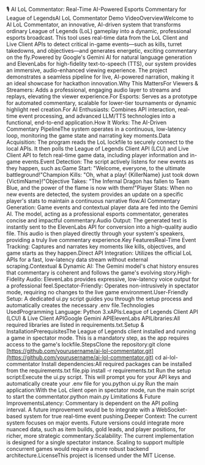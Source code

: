 🎙️ AI LoL Commentator: Real-Time AI-Powered Esports Commentary for League of LegendsAI LoL Commentator Demo VideoOverviewWelcome to AI LoL Commentator, an innovative, AI-driven system that transforms ordinary League of Legends (LoL) gameplay into a dynamic, professional esports broadcast. This tool uses real-time data from the LoL Client and Live Client APIs to detect critical in-game events—such as kills, turret takedowns, and objectives—and generates energetic, exciting commentary on the fly.Powered by Google's Gemini AI for natural language generation and ElevenLabs for high-fidelity text-to-speech (TTS), our system provides an immersive, audio-enhanced viewing experience. The project demonstrates a seamless pipeline for live, AI-powered narration, making it an ideal showcase for hackathon innovation.Why This MattersFor Viewers & Streamers: Adds a professional, engaging audio layer to streams and replays, elevating the viewer experience.For Esports: Serves as a prototype for automated commentary, scalable for lower-tier tournaments or dynamic highlight reel creation.For AI Enthusiasts: Combines API interaction, real-time event processing, and advanced LLM/TTS technologies into a functional, end-to-end application.How It Works: The AI-Driven Commentary PipelineThe system operates in a continuous, low-latency loop, monitoring the game state and narrating key moments.Data Acquisition: The program reads the LoL lockfile to securely connect to the local APIs. It then polls the League of Legends Client API (LCU) and Live Client API to fetch real-time game data, including player information and in-game events.Event Detection: The script actively listens for new events as they happen, such as:Game Start: "Welcome, everyone, to the ultimate battleground!"Champion Kills: "Oh, what a play! {KillerName} just took down {VictimName}!"Objective Takes: "The Infernal Dragon has fallen to Team Blue, and the power of the flame is now with them!"Player Stats: When no new events are detected, the system provides an update on a specific player's stats to maintain a continuous narrative flow.AI Commentary Generation: Game events and contextual player data are fed into the Gemini AI. The model, acting as a professional esports commentator, generates concise and impactful commentary.Audio Output: The generated text is instantly sent to the ElevenLabs API for conversion into a high-quality audio file. This audio is then played directly through your system's speakers, providing a truly live commentary experience.Key FeaturesReal-Time Event Tracking: Captures and narrates key moments like kills, objectives, and game starts as they happen.Direct API Integration: Utilizes the official LoL APIs for a fast, low-latency data stream without external scraping.Contextual & Dynamic AI: The Gemini model's chat history ensures that commentary is coherent and follows the game's evolving story.High-Fidelity Audio: ElevenLabs provides expressive, low-latency voice output for a professional feel.Spectator-Friendly: Operates non-intrusively in spectator mode, requiring no changes to the live game environment.User-Friendly Setup: A dedicated ui.py script guides you through the setup process and automatically creates the necessary .env file.Technologies UsedProgramming Language: Python 3.xAPIs:League of Legends Client API (LCU) & Live Client APIGoogle Gemini APIElevenLabs APILibraries:All required libraries are listed in requirements.txt.Setup & InstallationPrerequisitesThe League of Legends client installed and running a game in spectator mode. This is a mandatory step, as the app requires access to the game's lockfile.StepsClone the repository:git clone [https://github.com/yourusername/ai-lol-commentator.git](https://github.com/yourusername/ai-lol-commentator.git)
cd ai-lol-commentator
Install dependencies:All required packages can be installed from the requirements.txt file.pip install -r requirements.txt
Run the setup script:Execute the ui.py script. This will prompt you for your API keys and automatically create your .env file for you.python ui.py
Run the main application:With the LoL client open in spectator mode, run the main script to start the commentator.python main.py
Limitations & Future ImprovementsLatency: Commentary is dependent on the API polling interval. A future improvement would be to integrate with a WebSocket-based system for true real-time event pushing.Deeper Context: The current system focuses on major events. Future versions could integrate more nuanced data, such as item builds, gold leads, and player positions, for richer, more strategic commentary.Scalability: The current implementation is designed for a single spectator instance. Scaling to support multiple concurrent games would require a more robust backend architecture.LicenseThis project is licensed under the MIT License.
